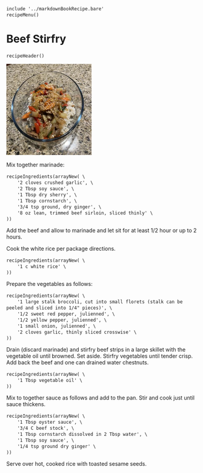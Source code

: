 ~~~ markdown-script
include '../markdownBookRecipe.bare'
recipeMenu()
~~~

# Beef Stirfry

~~~ markdown-script
recipeHeader()
~~~

![Beef Stirfry](../images/BeefStirfry.jpg "Beef Stirfry")

Mix together marinade:

~~~ markdown-script
recipeIngredients(arrayNew( \
    '2 cloves crushed garlic', \
    '2 Tbsp soy sauce', \
    '1 Tbsp dry sherry', \
    '1 Tbsp cornstarch', \
    '3/4 tsp ground, dry ginger', \
    '8 oz lean, trimmed beef sirloin, sliced thinly' \
))
~~~

Add the beef and allow to marinade and let sit for at least 1/2 hour or up to 2 hours.

Cook the white rice per package directions.

~~~ markdown-script
recipeIngredients(arrayNew( \
    '1 c white rice' \
))
~~~

Prepare the vegetables as follows:

~~~ markdown-script
recipeIngredients(arrayNew( \
    '1 large stalk broccoli, cut into small florets (stalk can be peeled and sliced into 1/4" pieces)', \
    '1/2 sweet red pepper, julienned', \
    '1/2 yellow pepper, julienned', \
    '1 small onion, julienned', \
    '2 cloves garlic, thinly sliced crosswise' \
))
~~~

Drain (discard marinade) and stirfry beef strips in a large skillet with the vegetable oil until
browned. Set aside. Stirfry vegetables until tender crisp. Add back the beef and one can drained
water chestnuts.

~~~ markdown-script
recipeIngredients(arrayNew( \
    '1 Tbsp vegetable oil' \
))
~~~

Mix to together sauce as follows and add to the pan. Stir and cook just until sauce thickens.

~~~ markdown-script
recipeIngredients(arrayNew( \
    '1 Tbsp oyster sauce', \
    '3/4 C beef stock', \
    '1 Tbsp cornstarch dissolved in 2 Tbsp water', \
    '1 Tbsp soy sauce', \
    '1/4 tsp ground dry ginger' \
))
~~~

Serve over hot, cooked rice with toasted sesame seeds.
